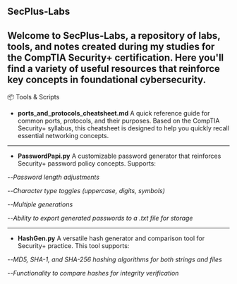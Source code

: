 SecPlus-Labs
-------------

Welcome to SecPlus-Labs, a repository of labs, tools, and notes created during my studies for the CompTIA Security+ certification.
Here you'll find a variety of useful resources that reinforce key concepts in foundational cybersecurity.
------------
📦 Tools & Scripts

- **ports_and_protocols_cheatsheet.md**
A quick reference guide for common ports, protocols, and their purposes. Based on the CompTIA Security+ syllabus, this cheatsheet is designed to help you quickly recall essential networking concepts.

---------

- **PasswordPapi.py**
A customizable password generator that reinforces Security+ password policy concepts. Supports:

--*Password length adjustments*

--*Character type toggles (uppercase, digits, symbols)*

--*Multiple generations*

--*Ability to export generated passwords to a .txt file for storage*


-----------

- **HashGen.py**
A versatile hash generator and comparison tool for Security+ practice. This tool supports:

--*MD5, SHA-1, and SHA-256 hashing algorithms for both strings and files*

--*Functionality to compare hashes for integrity verification*
